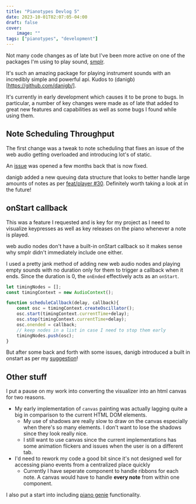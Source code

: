 ```yaml
---
title: "Pianotypes Devlog 5"
date: 2023-10-01T02:07:05-04:00
draft: false
cover:
    image: ""
tags: ["pianotypes", "development"]
---
```


Not many code changes as of late but I've been more active on one of the packages I'm using to play sound, [smplr](https://github.com/danigb/smplr).

It's such an amazing package for playing instrument sounds with an incredibly simple and powerful api. Kudos to (danigb)[https://github.com/danigb/].

It's currently in early development which causes it to be prone to bugs. In particular, a number of key changes were made as of late that added to great new features and capabilities as well as some bugs I found while using them.

## Note Scheduling Throughput

The first change was a tweak to note scheduling that fixes an issue of the web audio getting overloaded and introducing lot's of static.

An [issue](https://github.com/danigb/smplr/issues/26) was opened a few months back that is now fixed.

danigb added a new queuing data structure that looks to better handle large amounts of notes as per [feat/player #30](https://github.com/danigb/smplr/pull/30/files). Definitely worth taking a look at in the future!

## onStart callback

This was a feature I requested and is key for my project as I need to visualize keypresses as well as key releases on the piano whenever a note is played.

web audio nodes don't have a built-in onStart callback so it makes sense why smplr didn't immediately include one either.

I used a pretty jank method of adding new web audio nodes and playing empty sounds with no duration only for them to trigger a callback when it ends. Since the duration is 0, the `onEnded` effectively acts as an `onStart`.

```js
let timingNodes = [];
const timingContext = new AudioContext();

function scheduleCallback(delay, callback){
    const osc = timingContext.createOscillator();
    osc.start(timingContext.currentTime+delay);
    osc.stop(timingContext.currentTime+delay);
    osc.onended = callback;
    // keep nodes in a list in case I need to stop them early
    timingNodes.push(osc);
}
```

But after some back and forth with some issues, danigb introduced a built in onstart as per my [suggestion](https://github.com/danigb/smplr/discussions/28)!

## Other stuff

I put a pause on my work into converting the visualizer into an html canvas for two reasons.

- My early implementation of `canvas` painting was actually lagging quite a big in comparison to the current HTML DOM elements.
  - My use of shadows are really slow to draw on the canvas especially when there's so many elements. I don't want to lose the shadows since they look really nice.
  - I still want to use canvas since the current implementations has some animation flickers and issues when the user is on a different tab.
- I'd need to rework my code a good bit since it's not designed well for accessing piano events from a centralized place quickly
  - Currently I have seperate component to handle ribbons for each note. A canvas would have to handle **every note** from within one component.

I also put a start into including [piano genie](https://magenta.tensorflow.org/pianogenie) functionality.
